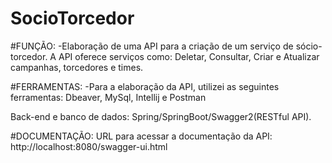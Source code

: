 # SocioTorcedor

#FUNÇÃO:
-Elaboração de uma API para a criação de um serviço de sócio-torcedor. A API oferece serviços como: Deletar, Consultar, Criar e Atualizar campanhas, torcedores e times.

#FERRAMENTAS:
-Para a elaboração da API, utilizei as seguintes ferramentas: Dbeaver, MySql, Intellij e Postman

Back-end e banco de dados: Spring/SpringBoot/Swagger2(RESTful API).

#DOCUMENTAÇÃO:
URL para acessar a documentação da API: http://localhost:8080/swagger-ui.html
